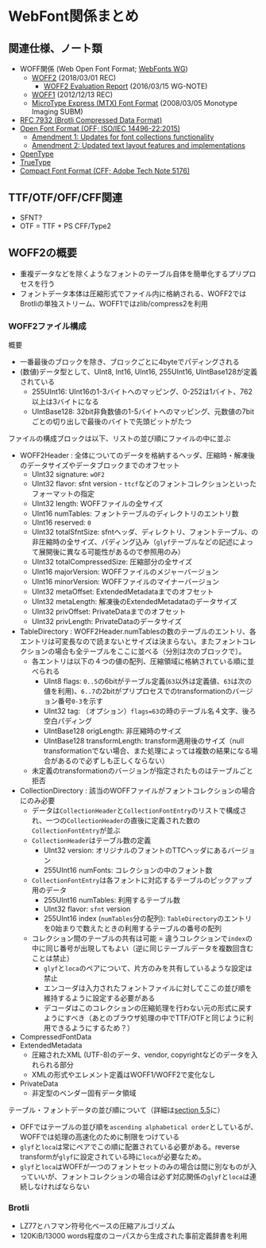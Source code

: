 # WebFont関係まとめ

## 関連仕様、ノート類

* WOFF関係 (Web Open Font Format; [WebFonts WG](https://www.w3.org/Fonts/WG/))
  * [WOFF2](https://www.w3.org/TR/2018/REC-WOFF2-20180301/) (2018/03/01 REC)
    * [WOFF2 Evaluation Report](http://www.w3.org/TR/2016/NOTE-WOFF20ER-20160315/) (2016/03/15 WG-NOTE)
  * [WOFF1](https://www.w3.org/TR/2012/REC-WOFF-20121213/) (2012/12/13 REC)
  * [MicroType Express (MTX) Font Format](https://www.w3.org/Submission/2008/SUBM-MTX-20080305/) (2008/03/05 Monotype Imaging SUBM)
* [RFC 7932 (Brotli Compressed Data Format)](https://tools.ietf.org/html/rfc7932)
* [Open Font Format (OFF; ISO/IEC 14496-22:2015)](http://standards.iso.org/ittf/PubliclyAvailableStandards/c066391_ISO_IEC_14496-22_2015.zip)
  * [Amendment 1: Updates for font collections functionality](http://standards.iso.org/ittf/PubliclyAvailableStandards/c069450_ISO_IEC_14496-22_2015_Amd_1_2017.zip)
  * [Amendment 2: Updated text layout features and implementations](http://standards.iso.org/ittf/PubliclyAvailableStandards/c070994_ISO_IEC_14496-22_2015_Amd_2_2017.zip)
* [OpenType](http://www.microsoft.com/typography/otspec/)
* [TrueType](https://developer.apple.com/fonts/TrueType-Reference-Manual/)
* [Compact Font Format (CFF; Adobe Tech Note 5176)](http://partners.adobe.com/public/developer/en/font/5176.CFF.pdf)

## TTF/OTF/OFF/CFF関連

* SFNT?
* OTF = TTF + PS CFF/Type2

## WOFF2の概要

* 重複データなどを除くようなフォントのテーブル自体を簡単化するプリプロセスを行う
* フォントデータ本体は圧縮形式でファイル内に格納される、WOFF2ではBrotliの単独ストリーム、WOFF1ではzlib/compress2を利用

### WOFF2ファイル構成

概要

* 一番最後のブロックを除き、ブロックごとに4byteでパディングされる
* (数値)データ型として、UInt8, Int16, UInt16, 255UInt16, UIntBase128が定義されている
  * 255UInt16: UInt16の1-3バイトへのマッピング、0-252は1バイト、762以上は3バイトになる
  * UIntBase128: 32bit非負数値の1-5バイトへのマッピング、元数値の7bitごとの切り出しで最後のバイトで先頭ビットがたつ

ファイルの構成ブロックは以下、リストの並び順にファイルの中に並ぶ

* WOFF2Header : 全体についてのデータを格納するヘッダ、圧縮時・解凍後のデータサイズやデータブロックまでのオフセット
  * UInt32 signature: `wOF2`
  * UInt32 flavor: sfnt version - `ttcf`などのフォントコレクションといったフォーマットの指定
  * UInt32 length: WOFFファイルの全サイズ
  * UInt16 numTables: フォントテーブルのディレクトリのエントリ数
  * UInt16 reserved: `0`
  * UInt32 totalSfntSize: sfntヘッダ、ディレクトリ、フォントテーブル、の非圧縮時の全サイズ、パディング込み（`glyf`テーブルなどの記述によって展開後に異なる可能性があるので参照用のみ）
  * UInt32 totalCompressedSize: 圧縮部分の全サイズ
  * UInt16 majorVersion: WOFFファイルのメジャーバージョン
  * UInt16 minorVersion: WOFFファイルのマイナーバージョン
  * UInt32 metaOffset: ExtendedMetadataまでのオフセット
  * UInt32 metaLength: 解凍後のExtendedMetadataのデータサイズ
  * UInt32 privOffset: PrivateDataまでのオフセット
  * UInt32 privLength: PrivateDataのデータサイズ
* TableDirectory : WOFF2Header.numTablesの数のテーブルのエントリ、各エントリは可変長なので読まないとサイズは決まらない。またフォントコレクションの場合も全テーブルをここに並べる（分別は次のブロックで）。
  * 各エントリは以下の４つの値の配列、圧縮領域に格納されている順に並べられる
    * UInt8 flags: `0..5`の6bitがテーブル定義(`63`以外は定義値、`63`は次の値を利用)、`6..7`の2bitがプリプロセスでのtransformationのバージョン番号`0-3`を示す
    * UInt32 tag: （オプション）`flags=63`の時のテーブル名４文字、後ろ空白パディング
    * UIntBase128 origLength: 非圧縮時のサイズ
    * UIntBase128 transformLength: transform適用後のサイズ（null transformationでない場合、また処理によっては複数の結果になる場合があるので必ずしも正しくならない）
  * 未定義のtransformationのバージョンが指定されたものはテーブルごと拒否
* CollectionDirectory : 該当のWOFFファイルがフォントコレクションの場合にのみ必要
  * データは`CollectionHeader`と`CollectionFontEntry`のリストで構成され、一つの`CollectionHeader`の直後に定義された数の`CollectionFontEntry`が並ぶ
  * `CollectionHeader`はテーブル数の定義
    * UInt32 version: オリジナルのフォントのTTCヘッダにあるバージョン
    * 255UInt16 numFonts: コレクションの中のフォント数
  * `CollectionFontEntry`は各フォントに対応するテーブルのピックアップ用のデータ
    * 255UInt16 numTables: 利用するテーブル数
    * UInt32 flavor: `sfnt` version
    * 255UInt16 index (`numTables`分の配列): `TableDirectory`のエントリを0始まりで数えたときの利用するテーブルの番号の配列
  * コレクション間のテーブルの共有は可能 = 違うコレクションで`index`の中に同じ番号が出現してもよい（逆に同じテーブルデータを複数回含むことは禁止）
    * `glyf`と`loca`のペアについて、片方のみを共有しているような設定は禁止
    * エンコーダは入力されたフォントファイルに対してここの並び順を維持するように設定する必要がある
    * デコーダはこのコレクションの圧縮処理を行わない元の形式に戻すようにすべき（あとのブラウザ処理の中でTTF/OTFと同じように利用できるようにするため？）
* CompressedFontData
* ExtendedMetadata
  * 圧縮されたXML (UTF-8)のデータ、vendor, copyrightなどのデータを入れられる部分
  * XMLの形式やエレメント定義はWOFF1/WOFF2で変化なし
* PrivateData
  * 非定型のベンダー固有データ領域

テーブル・フォントデータの並び順について（詳細は[section 5.5](https://www.w3.org/TR/WOFF2/#table_order)に）

* OFFではテーブルの並び順を`ascending alphabetical order`としているが、WOFFでは処理の高速化のために制限をつけている
* `glyf`と`loca`は常にペアでこの順に配置されている必要がある。reverse transformが`glyf`に設定されている時に`loca`が必要なため。
* `glyf`と`loca`はWOFFが一つのフォントセットのみの場合は間に別なものが入っていいが、フォントコレクションの場合は必ず対応関係の`glyf`と`loca`は連続しなければならない


### Brotli

* LZ77とハフマン符号化ベースの圧縮アルゴリズム
* 120KiB/13000 words程度のコーパスから生成された事前定義辞書を利用

